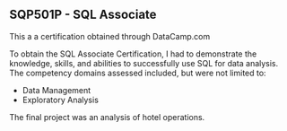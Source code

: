 ## SQP501P - SQL Associate 
This a a certification obtained through DataCamp.com 

To obtain the SQL Associate Certification, I had to demonstrate the knowledge, skills, and abilities to successfully use SQL for data analysis. The competency domains assessed included, but were not limited to:
  - Data Management
  - Exploratory Analysis

The final project was an analysis of hotel operations.
